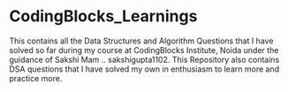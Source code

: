 # CodingBlocks_Learnings
This contains all the Data Structures and Algorithm Questions that I have solved so far during my course at CodingBlocks Institute, Noida under the guidance of Sakshi Mam .. sakshigupta1102.
This Repository also contains DSA questions that I have solved my own in enthusiasm to learn more and practice more.
